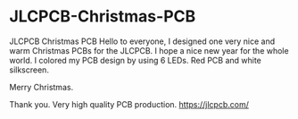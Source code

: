 # JLCPCB-Christmas-PCB

JLCPCB Christmas PCB
Hello to everyone,
I designed one very nice and warm Christmas PCBs for the JLCPCB. I hope a nice new year for the whole world. I colored my PCB design by using 6 LEDs. Red PCB and white silkscreen.

Merry Christmas.

Thank you. 
Very high quality PCB production.
https://jlcpcb.com/
